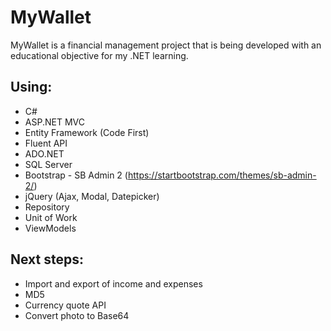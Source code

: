 # MyWallet

MyWallet is a financial management project that is being developed with an educational objective for my .NET learning.


Using:
------------
* C#
* ASP.NET MVC
* Entity Framework (Code First)
* Fluent API
* ADO.NET
* SQL Server
* Bootstrap - SB Admin 2 (https://startbootstrap.com/themes/sb-admin-2/)
* jQuery (Ajax, Modal, Datepicker)
* Repository
* Unit of Work 
* ViewModels


Next steps:
------------
* Import and export of income and expenses
* MD5
* Currency quote API
* Convert photo to Base64
